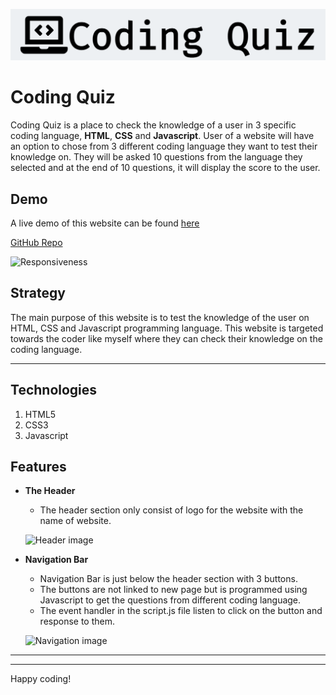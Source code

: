 ![Coding Quiz](ReadMe/cq_logo.png)

# Coding Quiz

Coding Quiz is a place to check the knowledge of a user in 3 specific coding language, **HTML**, **CSS** and **Javascript**. User of a website will have an option to chose from 3 different coding language they want to test their knowledge on. They will be asked 10 questions from the language they selected and at the end of 10 questions, it will display the score to the user. 

## Demo

A live demo of this website can be found [here](https://nofursad.github.io/codingquiz/)

[GitHub Repo](https://github.com/nofursad/codingquiz.git)

![Responsiveness]()


## Strategy

The main purpose of this website is to test the knowledge of the user on HTML, CSS and Javascript programming language. This website is targeted towards the coder like myself where they can check their knowledge on the coding language.

------

## Technologies

1. HTML5
2. CSS3
3. Javascript

## Features

* **The Header**
  * The header section only consist of logo for the website with the name of website.

  ![Header image]()

* **Navigation Bar**
  * Navigation Bar is just below the header section with 3 buttons.
  * The buttons are not linked to new page but is programmed using Javascript to get the questions from different coding language.
  * The event handler in the script.js file listen to click on the button and response to them.

  ![Navigation image]()


------


---

Happy coding!
